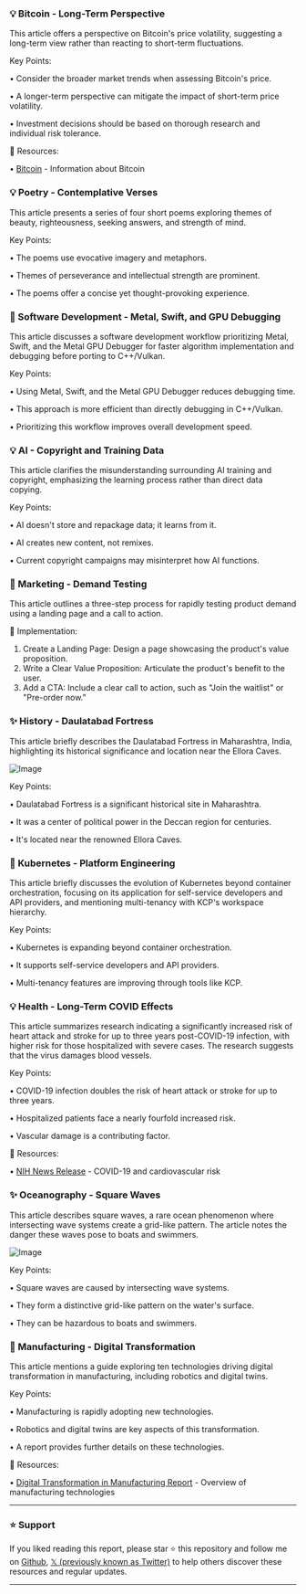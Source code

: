 ### 💡 Bitcoin - Long-Term Perspective

This article offers a perspective on Bitcoin's price volatility, suggesting a long-term view rather than reacting to short-term fluctuations.

Key Points:

•  Consider the broader market trends when assessing Bitcoin's price.


•  A longer-term perspective can mitigate the impact of short-term price volatility.


•  Investment decisions should be based on thorough research and individual risk tolerance.


🔗 Resources:

• [Bitcoin](https://bitcoin.org/) -  Information about Bitcoin


### 💡 Poetry - Contemplative Verses

This article presents a series of four short poems exploring themes of beauty, righteousness, seeking answers, and strength of mind.

Key Points:

•  The poems use evocative imagery and metaphors.


•  Themes of perseverance and intellectual strength are prominent.


•  The poems offer a concise yet thought-provoking experience.


### 🤖 Software Development - Metal, Swift, and GPU Debugging

This article discusses a software development workflow prioritizing Metal, Swift, and the Metal GPU Debugger for faster algorithm implementation and debugging before porting to C++/Vulkan.

Key Points:

•  Using Metal, Swift, and the Metal GPU Debugger reduces debugging time.


•  This approach is more efficient than directly debugging in C++/Vulkan.


•  Prioritizing this workflow improves overall development speed.


### 💡 AI - Copyright and Training Data

This article clarifies the misunderstanding surrounding AI training and copyright, emphasizing the learning process rather than direct data copying.

Key Points:

•  AI doesn't store and repackage data; it learns from it.


•  AI creates new content, not remixes.


•  Current copyright campaigns may misinterpret how AI functions.


### 🚀 Marketing - Demand Testing

This article outlines a three-step process for rapidly testing product demand using a landing page and a call to action.

🚀 Implementation:

1. Create a Landing Page: Design a page showcasing the product's value proposition.
2. Write a Clear Value Proposition:  Articulate the product's benefit to the user.
3. Add a CTA: Include a clear call to action, such as "Join the waitlist" or "Pre-order now."


### ✨ History - Daulatabad Fortress

This article briefly describes the Daulatabad Fortress in Maharashtra, India, highlighting its historical significance and location near the Ellora Caves.

![Image](https://pbs.twimg.com/media/Gkm2S-WXwAAFnNm?format=jpg&name=small)


Key Points:

•  Daulatabad Fortress is a significant historical site in Maharashtra.


•  It was a center of political power in the Deccan region for centuries.


•  It's located near the renowned Ellora Caves.


### 🤖 Kubernetes - Platform Engineering

This article briefly discusses the evolution of Kubernetes beyond container orchestration, focusing on its application for self-service developers and API providers, and mentioning multi-tenancy with KCP's workspace hierarchy.

Key Points:

• Kubernetes is expanding beyond container orchestration.


• It supports self-service developers and API providers.


• Multi-tenancy features are improving through tools like KCP.


### 💡 Health - Long-Term COVID Effects

This article summarizes research indicating a significantly increased risk of heart attack and stroke for up to three years post-COVID-19 infection, with higher risk for those hospitalized with severe cases.  The research suggests that the virus damages blood vessels.

Key Points:

• COVID-19 infection doubles the risk of heart attack or stroke for up to three years.


•  Hospitalized patients face a nearly fourfold increased risk.


•  Vascular damage is a contributing factor.


🔗 Resources:

• [NIH News Release](https://nih.gov/news-events/news-releases/first-wave-covid-19-increased-risk-heart-attack-stroke-three-years-later) -  COVID-19 and cardiovascular risk


### ✨ Oceanography - Square Waves

This article describes square waves, a rare ocean phenomenon where intersecting wave systems create a grid-like pattern.  The article notes the danger these waves pose to boats and swimmers.

![Image](https://pbs.twimg.com/amplify_video_thumb/1894159980653117440/img/246LpE-f1iXoId3k.jpg)

Key Points:

• Square waves are caused by intersecting wave systems.


• They form a distinctive grid-like pattern on the water's surface.


•  They can be hazardous to boats and swimmers.


### 🚀 Manufacturing - Digital Transformation

This article mentions a guide exploring ten technologies driving digital transformation in manufacturing, including robotics and digital twins.

Key Points:

•  Manufacturing is rapidly adopting new technologies.


•  Robotics and digital twins are key aspects of this transformation.


•  A report provides further details on these technologies.


🔗 Resources:

• [Digital Transformation in Manufacturing Report](https://startus-insights.com/innovators-guide/digital-transformation-in-manufacturing/) -  Overview of manufacturing technologies


---

### ⭐️ Support

If you liked reading this report, please star ⭐️ this repository and follow me on [Github](https://github.com/Drix10), [𝕏 (previously known as Twitter)](https://x.com/DRIX_10_) to help others discover these resources and regular updates.

---
